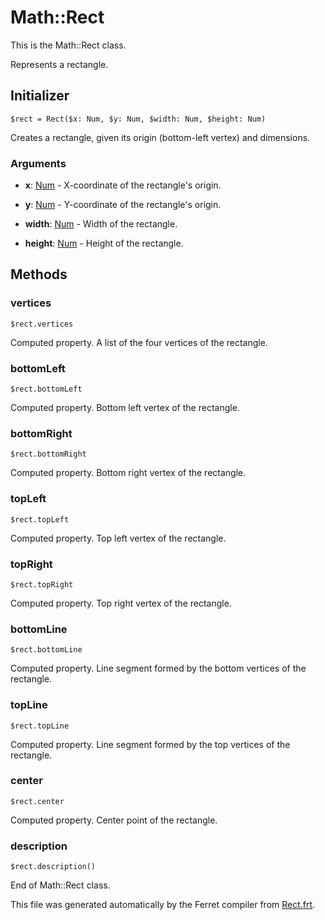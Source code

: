 # Math::Rect

This is the Math::Rect class.

Represents a rectangle.


## Initializer

```
$rect = Rect($x: Num, $y: Num, $width: Num, $height: Num)
```

Creates a rectangle, given its origin (bottom-left vertex) and dimensions.


### Arguments

* __x__: [Num](/std/doc/Number.md) - X-coordinate of the rectangle's origin.

* __y__: [Num](/std/doc/Number.md) - Y-coordinate of the rectangle's origin.

* __width__: [Num](/std/doc/Number.md) - Width of the rectangle.

* __height__: [Num](/std/doc/Number.md) - Height of the rectangle.

## Methods

### vertices

```
$rect.vertices
```

Computed property. A list of the four vertices of the rectangle.



### bottomLeft

```
$rect.bottomLeft
```

Computed property. Bottom left vertex of the rectangle.



### bottomRight

```
$rect.bottomRight
```

Computed property. Bottom right vertex of the rectangle.



### topLeft

```
$rect.topLeft
```

Computed property. Top left vertex of the rectangle.



### topRight

```
$rect.topRight
```

Computed property. Top right vertex of the rectangle.



### bottomLine

```
$rect.bottomLine
```

Computed property. Line segment formed by the bottom vertices of the rectangle.



### topLine

```
$rect.topLine
```

Computed property. Line segment formed by the top vertices of the rectangle.



### center

```
$rect.center
```

Computed property. Center point of the rectangle.



### description

```
$rect.description()
```







End of Math::Rect class.

This file was generated automatically by the Ferret compiler from
[Rect.frt](../Rect.frt).